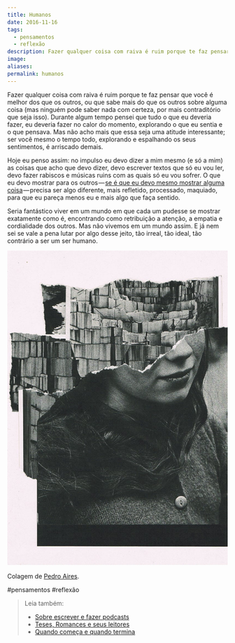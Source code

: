 ```yaml
---
title: Humanos
date: 2016-11-16
tags:
  - pensamentos
  - reflexão
description: Fazer qualquer coisa com raiva é ruim porque te faz pensar que você é melhor dos que os outros, ou que sabe mais do que os outros sobre…
image: 
aliases:
permalink: humanos
---
```

Fazer qualquer coisa com raiva é ruim porque te faz pensar que você é melhor dos que os outros, ou que sabe mais do que os outros sobre alguma coisa (mas ninguém pode saber nada com certeza, por mais contraditório que seja isso). Durante algum tempo pensei que tudo o que eu deveria fazer, eu deveria fazer no calor do momento, explorando o que eu sentia e o que pensava. Mas não acho mais que essa seja uma atitude interessante; ser você mesmo o tempo todo, explorando e espalhando os seus sentimentos, é arriscado demais.

Hoje eu penso assim: no impulso eu devo dizer a mim mesmo (e só a mim) as coisas que acho que devo dizer, devo escrever textos que só eu vou ler, devo fazer rabiscos e músicas ruins com as quais só eu vou sofrer. O que eu devo mostrar para os outros — [se é que eu devo mesmo mostrar alguma coisa](http://www.marcosramon.net/ano-bissexto/319-humilhacao-na-internet) — precisa ser algo diferente, mais refletido, processado, maquiado, para que eu pareça menos eu e mais algo que faça sentido.

Seria fantástico viver em um mundo em que cada um pudesse se mostrar exatamente como é, encontrando como retribuição a atenção, a empatia e cordialidade dos outros. Mas não vivemos em um mundo assim. E já nem sei se vale a pena lutar por algo desse jeito, tão irreal, tão ideal, tão contrário a ser um ser humano.

<img src="/assets/img/humanos-medium.jpeg">

Colagem de [Pedro Aires](http://wickedworlds.tumblr.com/post/151843418625/suicide-note-by-pedro-aires-16).


#pensamentos #reflexão

> Leia também:
> - <a href="/sobre-escrever-e-fazer-podcasts">Sobre escrever e fazer podcasts</a>
> - <a href="/teses-romances-e-seus-leitores">Teses, Romances e seus leitores</a>
> - <a href="/quando-comeca-e-quando-termina">Quando começa e quando termina</a>

